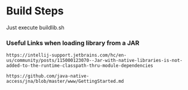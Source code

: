# Build Steps
Just execute buildlib.sh

### Useful Links when loading library from a JAR
`https://intellij-support.jetbrains.com/hc/en-us/community/posts/115000123070--Jar-with-native-libraries-is-not-added-to-the-runtime-classpath-thru-module-dependencies`

`https://github.com/java-native-access/jna/blob/master/www/GettingStarted.md`
